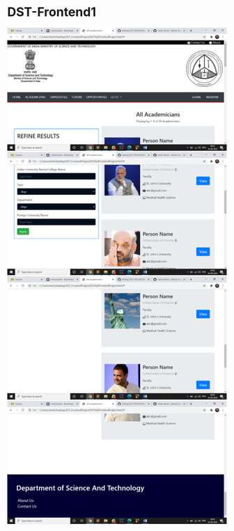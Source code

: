 # DST-Frontend1


![](screenshots/ss1.png)
![](screenshots/ss2.png)
![](screenshots/ss3.png)
![](screenshots/ss4.png)

